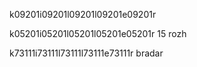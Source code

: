 k09201i09201l09201l09201e09201r

k05201i05201l05201l05201e05201r
15 rozh

k73111i73111l73111l73111e73111r
bradar
